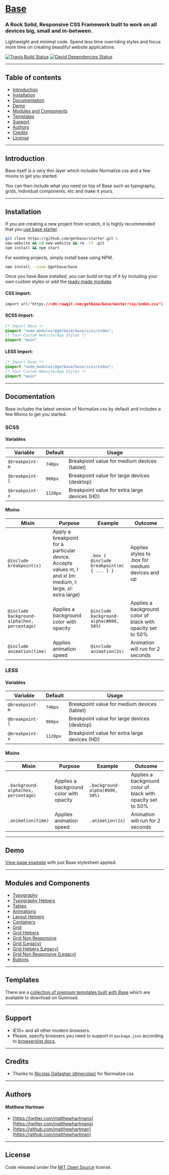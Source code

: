 # [Base](http://getbase.org)

### A Rock Solid, Responsive CSS Framework built to work on all devices big, small and in-between.

Lightweight and minimal code. Spend less time overriding styles and focus more time on creating beautiful website applications.

[![Travis Build Status][travis-img]][travis] [![David Dependencies Status][david-img]][david]

[travis-img]:   https://img.shields.io/travis/getbase/base.svg?branch=master
[david-img]:    https://img.shields.io/david/dev/getbase/base.svg?branch=master&label=dependencies
[travis]:       https://travis-ci.org/getbase/base
[david]:        https://david-dm.org/getbase/base?type=dev

* * *

## Table of contents

* [Introduction](#introduction)
* [Installation](#installation)
* [Documentation](#documentation)
* [Demo](#demo)
* [Modules and Components](#modules-and-components)
* [Templates](#templates)
* [Support](#support)
* [Authors](#authors)
* [Credits](#credits)
* [License](#license)

* * *

## Introduction

Base itself is a very thin layer which includes Normalize.css and a few mixins to get you started.

You can then include what you need on top of Base such as typography, grids, individual components, etc and make it yours.

* * *

## Installation

If you are creating a new project from scratch, it is highly recommended that you [use base starter](https://github.com/getbase/starter).

```bash
git clone https://github.com/getbase/starter.git \
new-website && cd new-website && rm -rf .git
npm install && npm start
```

For existing projects, simply install base using NPM.

```bash
npm install --save @getbase/base
```

Once you have Base installed, you can build on top of it by including your own custom styles or add the [ready made modules](#modules-and-components)

#### CSS Import:

  ```css
  import url("https://cdn.rawgit.com/getbase/base/master/css/index.css");
  ```

#### SCSS Import:

  ```scss
  /* Import Base */
  @import "node_modules/@getbase/base/scss/index";
  /* Your Custom Website/App Styles */
  @import "main"
  ```


#### LESS Import:

  ```css
  /* Import Base */
  @import "node_modules/@getbase/base/scss/index";
  /* Your Custom Website/App Styles */
  @import "main"
  ```

* * *

## Documentation

Base includes the latest version of Normalize.css by default and includes a few Mixins to get you started.


### SCSS

#### Variables

| Variable | Default | Usage |
| -------- | ------- | ----- |
| `$breakpoint-m` | `740px` | Breakpoint value for medium devices (tablet) |
| `$breakpoint-l` | `960px` | Breakpoint value for large devices (desktop) |
| `$breakpoint-x` | `1120px` | Breakpoint value for extra large devices (HD) |

#### Mixins

| Mixin | Purpose | Example | Outcome |
| ----- | ------- | ------- | ------- |
| `@include breakpoint(x)` | Apply a breakpoint for a particular device. Accepts values m, l and xl (m: medium, l: large, xl: extra large)  | `.box { @include breakpoint(m) { ... } }` | Applies styles to .box for medium devices and up |
| `@include background-alpha(hex, percentage)` | Applies a background color with opacity | `@include background-alpha(#000, 50%)` | Applies a background color of black with opacity set to 50% |
| `@include animation(time)` | Applies animation speed | `@include animation(2s)` | Animation will run for 2 seconds |

### LESS

#### Variables

| Variable | Default | Usage |
| -------- | ------- | ----- |
| `@breakpoint-m` | `740px` | Breakpoint value for medium devices (tablet) |
| `@breakpoint-l` | `960px` | Breakpoint value for large devices (desktop) |
| `@breakpoint-x` | `1120px` | Breakpoint value for extra large devices (HD) |

#### Mixins

| Mixin | Purpose | Example | Outcome |
| ----- | ------- | ------- | ------- |
| `.background-alpha(hex, percentage)` | Applies a background color with opacity | `.background-alpha(#000, 50%)` | Applies a background color of black with opacity set to 50% |
| `.animation(time)` | Applies animation speed | `.animation(2s)` | Animation will run for 2 seconds |

* * *

## Demo

[View page example](https://cdn.rawgit.com/getbase/base/v4-dev/index.html) with just Base stylesheet applied.

* * *

## Modules and Components

* [Typography](https://github.com/getbase/typography)
* [Typography Helpers](https://github.com/getbase/typography-helpers)
* [Tables](https://github.com/getbase/tables)
* [Animations](https://github.com/getbase/animations)
* [Layout Helpers](https://github.com/getbase/layout-helpers)
* [Containers](https://github.com/getbase/containers)
* [Grid](https://github.com/getbase/grid)
* [Grid Helpers](https://github.com/getbase/grid-helpers)
* [Grid Non Responsive](https://github.com/getbase/grid-non-responsive)
* [Grid (Legacy)](https://github.com/getbase/grid-legacy)
* [Grid Helpers (Legacy)](https://github.com/getbase/grid-helpers-legacy)
* [Grid Non Responsive (Legacy)](https://github.com/getbase/grid-non-responsive-legacy)
* [Buttons](https://github.com/getbase/buttons)

* * *

## Templates

There are a [collection of premium templates built with Base](https://gumroad.com/getbase) which are available to download on Gumroad.

* * *

## Support

* IE10+ and all other modern browsers.
* Please, specify browsers you need to support in `package.json` according to [browserslist docs](https://github.com/ai/browserslist#queries).

* * *

## Credits

* Thanks to [Nicolas Gallagher (@necolas)](https://github.com/necolas/) for Normalize.css

* * *

## Authors

#### Matthew Hartman

* [https://twitter.com/matthewhartmans](https://twitter.com/matthewhartmans)
* [https://github.com/matthewhartman](https://github.com/matthewhartman)

* * *

## License

Code released under the [MIT Open Source](https://opensource.org/licenses/MIT) license.